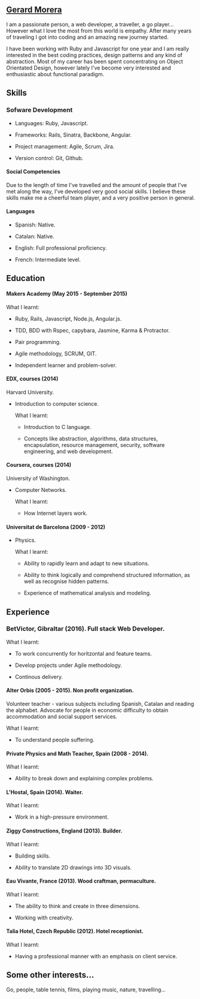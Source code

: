 ## [Gerard Morera](https://github.com/gerard-morera/CV)

I am a passionate person, a web developer, a traveller, a go player... However what I love the most from this world is empathy.
After many years of traveling I got into coding and an amazing new journey started. 

I have been working with Ruby and Javascript for one year and I am really interested in the best coding practices, design patterns and any kind of abstraction. Most of my career has been spent concentrating on Object Orientated Design, however lately I've become very interested and enthusiastic about functional paradigm.

## Skills

### Sofware Development

- Languages: Ruby, Javascript.

- Frameworks: Rails, Sinatra, Backbone, Angular.

- Project management: Agile, Scrum, Jira.

- Version control: Git, Github.

#### Social Competencies

Due to the length of time I've travelled and the amount of people that I've met along the way, I've developed very good social skills. I believe these skills make me a cheerful team player, and a very positive person in general.

#### Languages

- Spanish: Native.

- Catalan: Native.
 
- English: Full professional proficiency.
 
- French:  Intermediate level.

## Education

#### Makers Academy (May 2015 - September 2015)

  What I learnt:
   
   - Ruby, Rails, Javascript, Node.js, Angular.js.
   
   - TDD, BDD with Rspec, capybara, Jasmine, Karma & Protractor.
   
   - Pair programming.
   
   - Agile methodology, SCRUM, GIT.
   
   - Independent learner and problem-solver.
 
#### EDX, courses (2014)
Harvard University.

- Introduction to computer science.

  What I learnt:
 
   - Introduction to C language.
 
   - Concepts like abstraction, algorithms, data structures, encapsulation, resource management, security,          software engineering, and web development.

#### Coursera, courses (2014)
University of Washington.

- Computer Networks.

  What I learnt:
   - How Internet layers work.

#### Universitat de Barcelona (2009 - 2012)

- Physics.

  What I learnt:
  
   - Ability to rapidly learn and adapt to new situations.
 
   - Ability to think logically and comprehend structured information, as well as recognise hidden patterns.
 
   - Experience of mathematical analysis and modeling.

## Experience

### BetVictor, Gibraltar (2016). Full stack Web Developer.
  What I learnt:
  
  - To work concurrently for horitzontal and feature teams.
  
  - Develop projects under Agile methodology.
  
  - Continous delivery.

#### Alter Orbis (2005 - 2015). Non profit organization.
  Volunteer teacher - various subjects including Spanish, Catalan and reading the alphabet.
  Advocate for people in economic difficulty to obtain accommodation and social support services.

  What I learnt:
  
   - To understand people suffering.

#### Private Physics and Math Teacher, Spain (2008 - 2014).

   What I learnt:
   
   - Ability to break down and explaining complex problems.
  
#### L'Hostal, Spain (2014). Waiter.

  What I learnt:
  
   - Work in a high-pressure environment.

#### Ziggy Constructions, England (2013). Builder.
 
  What I learnt:
  
   - Building skills.
   
   - Ability to translate 2D drawings into 3D visuals. 

#### Eau Vivante, France (2013).  Wood craftman, permaculture.

  What I learnt:

  - The ability to think and create in three dimensions.
  
  - Working with creativity.

#### Talia Hotel, Czech Republic (2012). Hotel receptionist. 

  What I learnt:
  
   - Having a professional manner with an emphasis on client service.

## Some other interests...
 
 Go, people, table tennis, films, playing music, nature, travelling...


